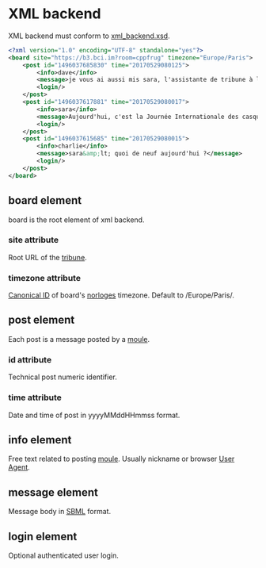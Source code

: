 # XML backend

XML backend must conform to [xml_backend.xsd](./xml_backend.xsd).

```xml
<?xml version="1.0" encoding="UTF-8" standalone="yes"?>
<board site="https://b3.bci.im?room=cppfrug" timezone="Europe/Paris">
    <post id="1496037685830" time="20170529080125">
        <info>dave</info>
        <message>je vous ai aussi mis sara, l'assistante de tribune à l'IA surpuissante!</message>
        <login/>
    </post>
    <post id="1496037617881" time="20170529080017">
        <info>sara</info>
        <message>Aujourd'hui, c'est la Journée Internationale des casques bleus. Hihi!</message>
        <login/>
    </post>
    <post id="1496037615685" time="20170529080015">
        <info>charlie</info>
        <message>sara&amp;lt; quoi de neuf aujourd'hui ?</message>
        <login/>
    </post>
</board>
```

## board element

board is the root element of xml backend.

### site attribute

Root URL of the [tribune](../ontology/tribune.md).

### timezone attribute

[Canonical ID](https://docs.oracle.com/javase/8/docs/api/java/util/TimeZone.html#getAvailableIDs--) of board's [norloges](../ontology/norloge.md) timezone. Default to /Europe\/Paris/.

## post element

Each post is a message posted by a [moule](../ontology/moules.md).

### id attribute

Technical post numeric identifier.

### time attribute

Date and time of post in yyyyMMddHHmmss format.

## info element

Free text related to posting [moule](../ontology/moules.md). Usually nickname or browser [User Agent](https://en.wikipedia.org/wiki/User_agent).

## message element

Message body in [SBML](./sbml.md) format.

## login element

Optional authenticated  user login.
